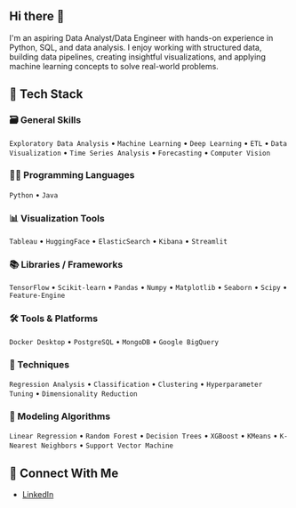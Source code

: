 ## Hi there 👋
I'm an aspiring Data Analyst/Data Engineer with hands-on experience in Python, SQL, and data analysis. I enjoy working with structured data, building data pipelines, creating insightful visualizations, and applying machine learning concepts to solve real-world problems.

## 🧰 Tech Stack

### 🗃️ General Skills
`Exploratory Data Analysis` • `Machine Learning` • `Deep Learning` • `ETL` • `Data Visualization` • `Time Series Analysis` • `Forecasting` • `Computer Vision`

### 🧑‍💻 Programming Languages
`Python` • `Java`

### 📊 Visualization Tools
`Tableau` • `HuggingFace` • `ElasticSearch` • `Kibana` • `Streamlit`

### 📚 Libraries / Frameworks
`TensorFlow` • `Scikit-learn` • `Pandas` • `Numpy` • `Matplotlib` • `Seaborn` • `Scipy` • `Feature-Engine`

### 🛠️ Tools & Platforms
`Docker Desktop` • `PostgreSQL` • `MongoDB` • `Google BigQuery`

### 🧪 Techniques
`Regression Analysis` • `Classification` • `Clustering` • `Hyperparameter Tuning` • `Dimensionality Reduction`

### 🤖 Modeling Algorithms
`Linear Regression` • `Random Forest` • `Decision Trees` • `XGBoost` • `KMeans` • `K-Nearest Neighbors` • `Support Vector Machine`

## 🔗 Connect With Me
- [LinkedIn](https://www.linkedin.com/in/dwi-adhi-widigda-k/)
<!--
**DwiAdhiWK/DwiAdhiWK** is a ✨ _special_ ✨ repository because its `README.md` (this file) appears on your GitHub profile.
Here are some ideas to get you started:

- 🔭 I’m currently working on ...
- 🌱 I’m currently learning ...
- 👯 I’m looking to collaborate on ...
- 🤔 I’m looking for help with ...
- 💬 Ask me about ...
- 📫 How to reach me: ...
- 😄 Pronouns: ...
- ⚡ Fun fact: ...
-->
